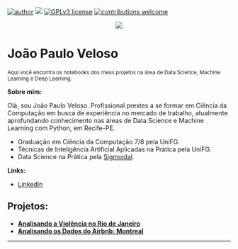 [![author](https://img.shields.io/badge/author-joaopauloev-red.svg)](https://bit.ly/2VBPzGK) [![](https://img.shields.io/badge/python-3.7+-blue.svg)](https://www.python.org/downloads/release/python-365/) [![GPLv3 license](https://img.shields.io/badge/License-GPLv3-blue.svg)](http://perso.crans.org/besson/LICENSE.html) [![contributions welcome](https://img.shields.io/badge/contributions-welcome-brightgreen.svg?style=flat)](https://github.com/joaopauloev/Data-Science/issues)

<p align="center">
  <img src="https://i.imgur.com/bTCn98A.jpg" >
</p>

# João Paulo Veloso
<sub>Aqui você encontra os notebooks dos meus projetos na área de Data Science, Machine Learning e Deep Learning.</sub>

**Sobre mim:**
  
  Olá, sou João Paulo Veloso. Profissional prestes a se formar em Ciência da Computação em busca de experiência no mercado de trabalho, atualmente aprofundando conhecimento nas áreas de Data Science e Machine Learning com Python, em Recife-PE.

* Graduação em Ciência da Computação 7/8 pela UniFG.
* Técnicas de Inteligência Artificial Aplicadas na Prática pela UniFG.
* Data Science na Prática pela [Sigmoidal](https://sigmoidal.ai/).


**Links:**
* [LinkedIn](https://bit.ly/2VBPzGK)



## Projetos:

* **[Analisando a Violência no Rio de Janeiro](https://github.com/joaopauloev/Data-Science/blob/master/PROJETO_Analisando_a_Viol%C3%AAncia_no_Rio_de_Janeiro.ipynb)**
* **[Analisando os Dados do Airbnb: Montreal](https://github.com/joaopauloev/Data-Science/blob/master/Analisando_os_Dados_do_Airbnb_de_Montreal.ipynb)** 
---
